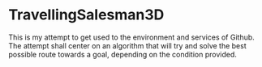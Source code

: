 # TravellingSalesman3D
This is my attempt to get used to the environment and services of Github. The attempt shall center on an algorithm that will try and solve the best possible route towards a goal, depending on the condition provided.
